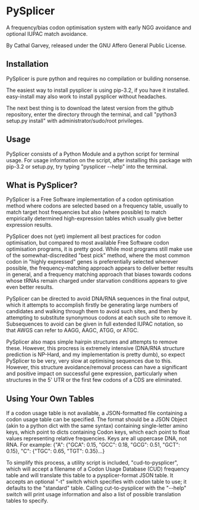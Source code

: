 PySplicer
=========
A frequency/bias codon optimisation system with early NGG avoidance and optional
IUPAC match avoidance.

By Cathal Garvey, released under the GNU Affero General Public License.

Installation
------------
PySplicer is pure python and requires no compilation or building nonsense.

The easiest way to install pysplicer is using pip-3.2, if you have it installed.
easy-install may also work to install pysplicer without headaches.

The next best thing is to download the latest version from the github repository,
enter the directory through the terminal, and call "python3 setup.py install"
with administrator/sudo/root privileges.

Usage
-----
PySplicer consists of a Python Module and a python script for terminal usage.
For usage information on the script, after installing this package with pip-3.2
or setup.py, try typing "pysplicer --help" into the terminal.

What is PySplicer?
------------------
PySplicer is a Free Software implementation of a codon optimisation method where
codons are selected based on a frequency table, usually to match target host
frequencies but also (where possible) to match empirically determined
high-expression tables which usually give better expression results.

PySplicer does not (yet) implement all best practices for codon optimisation,
but compared to most available Free Software codon optimisation programs, it is
pretty good. While most programs still make use of the somewhat-discredited
"best pick" method, where the most common codon in "highly expressed" genes is
preferentially selected wherever possible, the frequency-matching approach appears
to deliver better results in general, and a frequency matching approach that
biases towards codons whose tRNAs remain charged under starvation conditions
appears to give even better results.

PySplicer can be directed to avoid DNA/RNA sequences in the final output, which
it attempts to accomplish firstly be generating large numbers of candidates and
walking through them to avoid such sites, and then by attempting to substitute
synonymous codons at each such site to remove it. Subsequences to avoid can be
given in full extended IUPAC notation, so that AWGS can refer to AAGG, AAGC, ATGG,
or ATGC.

PySplicer also maps simple hairpin structures and attempts to remove these.
However, this procress is extremely intensive (DNA/RNA structure prediction
is NP-Hard, and my implementation is pretty dumb), so expect PySplicer to be
very, very slow at optimising sequences due to this. However, this structure
avoidance/removal process can have a significant and positive impact on
successful gene expression, particularly when structures in the 5' UTR or the
first few codons of a CDS are eliminated.

Using Your Own Tables
---------------------
If a codon usage table is not available, a JSON-formatted file containing a
codon usage table can be specified. The format should be a JSON Object (akin to
a python dict with the same syntax) containing single-letter amino keys, which
point to dicts containing Codon keys, which each point to float values representing
relative frequencies. Keys are all uppercase DNA, not RNA. For example:
{"A": {"GCA": 0.15, "GCC": 0.18, "GCG": 0.51, "GCT": 0.15},
 "C": {"TGC": 0.65, "TGT": 0.35}...}

To simplify this process, a utility script is included, "cud-to-pysplicer", which
will accept a filename of a Codon Usage Database (CUD) frequency table and will
translate this table to a pysplicer-format JSON table. It accepts an optional
"-t" switch which specifies with codon table to use; it defaults to the "standard"
table. Calling cut-to-pysplicer with the "--help" switch will print usage
information and also a list of possible translation tables to specify.
